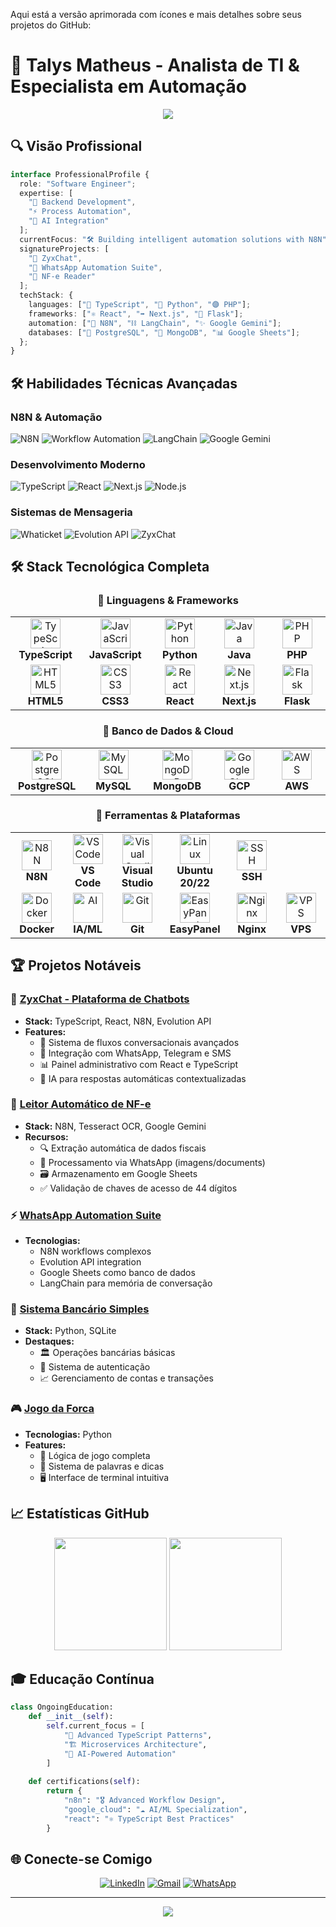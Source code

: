 Aqui está a versão aprimorada com ícones e mais detalhes sobre seus projetos do GitHub:

# 🚀 Talys Matheus - Analista de TI & Especialista em Automação

<div align="center">
  <img src="https://readme-typing-svg.herokuapp.com/?color=9745f5&size=32&center=true&vCenter=true&width=600&height=50&lines=Full-Stack+Developer;N8N+Workflow+Expert;AI+Integration+Specialist;Typescript+Engineer" />
</div>

## 🔍 Visão Profissional

```typescript
interface ProfessionalProfile {
  role: "Software Engineer";
  expertise: [
    "🔧 Backend Development", 
    "⚡ Process Automation", 
    "🧠 AI Integration"
  ];
  currentFocus: "🛠️ Building intelligent automation solutions with N8N";
  signatureProjects: [
    "💬 ZyxChat", 
    "📱 WhatsApp Automation Suite", 
    "🧾 NF-e Reader"
  ];
  techStack: {
    languages: ["🔵 TypeScript", "🐍 Python", "🟣 PHP"];
    frameworks: ["⚛️ React", "➡️ Next.js", "🍶 Flask"];
    automation: ["🔄 N8N", "⛓️ LangChain", "✨ Google Gemini"];
    databases: ["🐘 PostgreSQL", "🍃 MongoDB", "📊 Google Sheets"];
  };
}
```

## 🛠️ Habilidades Técnicas Avançadas

### N8N & Automação
![N8N](https://img.shields.io/badge/N8N-000000?style=for-the-badge&logo=n8n&logoColor=white)
![Workflow Automation](https://img.shields.io/badge/Workflow_Automation-FF6C37?style=for-the-badge&logo=robot&logoColor=white)
![LangChain](https://img.shields.io/badge/LangChain-00ADD8?style=for-the-badge&logo=chainlink&logoColor=white)
![Google Gemini](https://img.shields.io/badge/Google_Gemini-4285F4?style=for-the-badge&logo=google&logoColor=white)

### Desenvolvimento Moderno
![TypeScript](https://img.shields.io/badge/TypeScript-3178C6?style=for-the-badge&logo=typescript&logoColor=white)
![React](https://img.shields.io/badge/React-61DAFB?style=for-the-badge&logo=react&logoColor=black)
![Next.js](https://img.shields.io/badge/Next.js-000000?style=for-the-badge&logo=nextdotjs&logoColor=white)
![Node.js](https://img.shields.io/badge/Node.js-339933?style=for-the-badge&logo=nodedotjs&logoColor=white)

### Sistemas de Mensageria
![Whaticket](https://img.shields.io/badge/Whaticket-25D366?style=for-the-badge&logo=whatsapp&logoColor=white)
![Evolution API](https://img.shields.io/badge/Evolution_API-075E54?style=for-the-badge&logo=whatsapp&logoColor=white)
![ZyxChat](https://img.shields.io/badge/ZyxChat-FF6C37?style=for-the-badge&logo=chatbot&logoColor=white)

## 🛠️ Stack Tecnológica Completa

<div align="center">
  
### 🔹 Linguagens & Frameworks
<table>
  <tr>
    <td align="center" width="110">
      <img src="https://skillicons.dev/icons?i=ts" width="48" height="48" alt="TypeScript"/>
      <br><strong>TypeScript</strong>
    </td>
    <td align="center" width="110">
      <img src="https://skillicons.dev/icons?i=js" width="48" height="48" alt="JavaScript"/>
      <br><strong>JavaScript</strong>
    </td>
    <td align="center" width="110">
      <img src="https://skillicons.dev/icons?i=py" width="48" height="48" alt="Python"/>
      <br><strong>Python</strong>
    </td>
    <td align="center" width="110">
      <img src="https://skillicons.dev/icons?i=java" width="48" height="48" alt="Java"/>
      <br><strong>Java</strong>
    </td>
    <td align="center" width="110">
      <img src="https://skillicons.dev/icons?i=php" width="48" height="48" alt="PHP"/>
      <br><strong>PHP</strong>
    </td>
  </tr>
  <tr>
    <td align="center" width="110">
      <img src="https://skillicons.dev/icons?i=html" width="48" height="48" alt="HTML5"/>
      <br><strong>HTML5</strong>
    </td>
    <td align="center" width="110">
      <img src="https://skillicons.dev/icons?i=css" width="48" height="48" alt="CSS3"/>
      <br><strong>CSS3</strong>
    </td>
    <td align="center" width="110">
      <img src="https://skillicons.dev/icons?i=react" width="48" height="48" alt="React"/>
      <br><strong>React</strong>
    </td>
    <td align="center" width="110">
      <img src="https://skillicons.dev/icons?i=nextjs" width="48" height="48" alt="Next.js"/>
      <br><strong>Next.js</strong>
    </td>
    <td align="center" width="110">
      <img src="https://skillicons.dev/icons?i=flask" width="48" height="48" alt="Flask"/>
      <br><strong>Flask</strong>
    </td>
  </tr>
</table>

### 🔹 Banco de Dados & Cloud
<table>
  <tr>
    <td align="center" width="110">
      <img src="https://skillicons.dev/icons?i=postgres" width="48" height="48" alt="PostgreSQL"/>
      <br><strong>PostgreSQL</strong>
    </td>
    <td align="center" width="110">
      <img src="https://skillicons.dev/icons?i=mysql" width="48" height="48" alt="MySQL"/>
      <br><strong>MySQL</strong>
    </td>
    <td align="center" width="110">
      <img src="https://skillicons.dev/icons?i=mongodb" width="48" height="48" alt="MongoDB"/>
      <br><strong>MongoDB</strong>
    </td>
    <td align="center" width="110">
      <img src="https://skillicons.dev/icons?i=googlecloud" width="48" height="48" alt="Google Cloud"/>
      <br><strong>GCP</strong>
    </td>
    <td align="center" width="110">
      <img src="https://skillicons.dev/icons?i=aws" width="48" height="48" alt="AWS"/>
      <br><strong>AWS</strong>
    </td>
  </tr>
</table>

### 🔹 Ferramentas & Plataformas
<table>
  <tr>
    <td align="center" width="110">
      <img src="https://cdn.jsdelivr.net/gh/homarr-labs/dashboard-icons/png/n8n.png" width="48" height="48" alt="N8N"/>
      <br><strong>N8N</strong>
    </td>
    <td align="center" width="110">
      <img src="https://skillicons.dev/icons?i=vscode" width="48" height="48" alt="VSCode"/>
      <br><strong>VS Code</strong>
    </td>
    <td align="center" width="110">
      <img src="https://skillicons.dev/icons?i=visualstudio" width="48" height="48" alt="Visual Studio"/>
      <br><strong>Visual Studio</strong>
    </td>
    <td align="center" width="110">
      <img src="https://skillicons.dev/icons?i=linux" width="48" height="48" alt="Linux"/>
      <br><strong>Ubuntu 20/22</strong>
    </td>
    <td align="center" width="110">
      <img src="https://img.icons8.com/fluency/48/ssh.png" width="48" height="48" alt="SSH"/>
      <br><strong>SSH</strong>
    </td>
  </tr>
  <tr>
    <td align="center" width="110">
      <img src="https://skillicons.dev/icons?i=docker" width="48" height="48" alt="Docker"/>
      <br><strong>Docker</strong>
    </td>
    <td align="center" width="110">
      <img src="https://skillicons.dev/icons?i=ai" width="48" height="48" alt="AI"/>
      <br><strong>IA/ML</strong>
    </td>
    <td align="center" width="110">
      <img src="https://skillicons.dev/icons?i=git" width="48" height="48" alt="Git"/>
      <br><strong>Git</strong>
    </td>
    <td align="center" width="110">
      <img src="https://www.google.com/url?sa=i&url=https%3A%2F%2Flifeincloud.com%2Ffeatures%2Fmarketplace%2Feasypanel-app%2F&psig=AOvVaw2xX6aZ1zeXE_wHWJNxjNDl&ust=1754048680368000&source=images&cd=vfe&opi=89978449&ved=0CBUQjRxqFwoTCKiK29mC544DFQAAAAAdAAAAABAK" width="48" height="48" alt="EasyPanel"/>
      <br><strong>EasyPanel</strong>
    </td>
 <td align="center" width="110">
      <img src="https://img.icons8.com/external-tal-revivo-shadow-tal-revivo/24/external-nginx-accelerates-content-and-application-delivery-improves-security-logo-shadow-tal-revivo.png" width="48" height="48" alt="Nginx"/>
      <br><strong>Nginx</strong>
    </td>
    <td align="center" width="110">
      <img src="https://img.icons8.com/fluency/48/virtual-machine2.png" width="48" height="48" alt="VPS"/>
      <br><strong>VPS</strong>
    </td>
  </tr>
</table>

</div>

## 🏆 Projetos Notáveis

### 💬 [ZyxChat - Plataforma de Chatbots](https://github.com/Tcordeir0/ZyxChat)
- **Stack:** TypeScript, React, N8N, Evolution API
- **Features:**
  - 🚀 Sistema de fluxos conversacionais avançados
  - 🔄 Integração com WhatsApp, Telegram e SMS
  - 📊 Painel administrativo com React e TypeScript
  - 🤖 IA para respostas automáticas contextualizadas

### 📄 [Leitor Automático de NF-e](https://github.com/Tcordeir0/Leitor-de-NF)
- **Stack:** N8N, Tesseract OCR, Google Gemini
- **Recursos:**
  - 🔍 Extração automática de dados fiscais
  - 📱 Processamento via WhatsApp (imagens/documents)
  - 🗃️ Armazenamento em Google Sheets
  - ✅ Validação de chaves de acesso de 44 dígitos

### ⚡ [WhatsApp Automation Suite](https://github.com/Tcordeir0/WhatsApp-Automation)
- **Tecnologias:** 
  - N8N workflows complexos
  - Evolution API integration
  - Google Sheets como banco de dados
  - LangChain para memória de conversação

### 🏦 [Sistema Bancário Simples](https://github.com/Tcordeir0/Sistema-Bancario)
- **Stack:** Python, SQLite
- **Destaques:**
  - 🏛️ Operações bancárias básicas
  - 🔐 Sistema de autenticação
  - 📈 Gerenciamento de contas e transações

### 🎮 [Jogo da Forca](https://github.com/Tcordeir0/Jogo-da-Forca)
- **Tecnologias:** Python
- **Features:**
  - 🎯 Lógica de jogo completa
  - 📖 Sistema de palavras e dicas
  - 🖥️ Interface de terminal intuitiva

## 📈 Estatísticas GitHub

<div align="center">
  <img height="180em" src="https://github-readme-stats.vercel.app/api?username=Tcordeir0&show_icons=true&theme=tokyonight&include_all_commits=true&count_private=true&locale=pt-br"/>
  <img height="180em" src="https://github-readme-stats.vercel.app/api/top-langs/?username=Tcordeir0&layout=compact&langs_count=7&theme=tokyonight&locale=pt-br"/>
</div>

## 🎓 Educação Contínua

```python
class OngoingEducation:
    def __init__(self):
        self.current_focus = [
            "📘 Advanced TypeScript Patterns",
            "🏗️ Microservices Architecture",
            "🤖 AI-Powered Automation"
        ]
        
    def certifications(self):
        return {
            "n8n": "🎖️ Advanced Workflow Design",
            "google_cloud": "☁️ AI/ML Specialization",
            "react": "⚛️ TypeScript Best Practices"
        }
```

## 🌐 Conecte-se Comigo

<div align="center">

[![LinkedIn](https://img.shields.io/badge/LinkedIn-0077B5?style=for-the-badge&logo=linkedin&logoColor=white)](https://www.linkedin.com/in/talys-matheus-c-silva-b04aa42a7/)
[![Gmail](https://img.shields.io/badge/Gmail-D14836?style=for-the-badge&logo=gmail&logoColor=white)](mailto:talysmatheus12@gmail.com)
[![WhatsApp](https://img.shields.io/badge/WhatsApp-25D366?style=for-the-badge&logo=whatsapp&logoColor=white)](https://wa.me/5564999727955)

</div>

---

<div align="center">
  <img src="https://komarev.com/ghpvc/?username=Tcordeir0&color=blueviolet&style=flat-square&label=Visualizações+do+Perfil"/>
</div>
